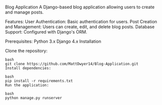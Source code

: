 Blog Application
A Django-based blog application allowing users to create and manage posts.

Features:
    User Authentication: Basic authentication for users.
    Post Creation and Management: Users can create, edit, and delete blog posts.
    Database Support: Configured with Django's ORM.

Prerequisites:
    Python 3.x
    Django 4.x
    Installation

Clone the repository:

    bash
    git clone https://github.com/MattDwyer14/Blog-Application.git
    Install dependencies:

    bash
    pip install -r requirements.txt
    Run the application:

    bash
    python manage.py runserver